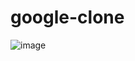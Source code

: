 # google-clone
![image](https://user-images.githubusercontent.com/114788987/204136208-beb79253-31e5-4967-8f53-7af7746ad2c8.png)

